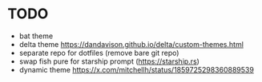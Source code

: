 # TODO

- bat theme
- delta theme https://dandavison.github.io/delta/custom-themes.html
- separate repo for dotfiles (remove bare git repo)
- swap fish pure for starship prompt (https://starship.rs)
- dynamic theme https://x.com/mitchellh/status/1859725298360889539

